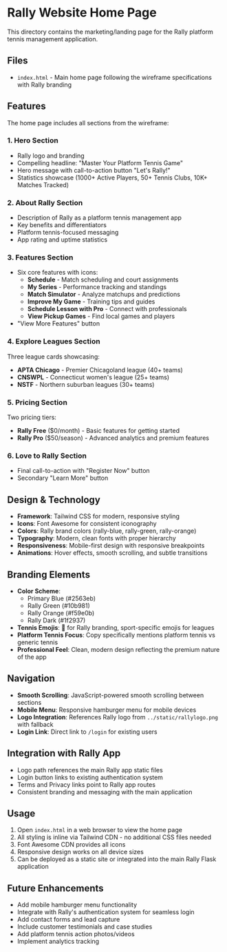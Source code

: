 # Rally Website Home Page

This directory contains the marketing/landing page for the Rally platform tennis management application.

## Files

- `index.html` - Main home page following the wireframe specifications with Rally branding

## Features

The home page includes all sections from the wireframe:

### 1. **Hero Section**
- Rally logo and branding
- Compelling headline: "Master Your Platform Tennis Game"
- Hero message with call-to-action button "Let's Rally!"
- Statistics showcase (1000+ Active Players, 50+ Tennis Clubs, 10K+ Matches Tracked)

### 2. **About Rally Section**
- Description of Rally as a platform tennis management app
- Key benefits and differentiators
- Platform tennis-focused messaging
- App rating and uptime statistics

### 3. **Features Section**
- Six core features with icons:
  - **Schedule** - Match scheduling and court assignments
  - **My Series** - Performance tracking and standings
  - **Match Simulator** - Analyze matchups and predictions
  - **Improve My Game** - Training tips and guides
  - **Schedule Lesson with Pro** - Connect with professionals
  - **View Pickup Games** - Find local games and players
- "View More Features" button

### 4. **Explore Leagues Section**
Three league cards showcasing:
- **APTA Chicago** - Premier Chicagoland league (40+ teams)
- **CNSWPL** - Connecticut women's league (25+ teams) 
- **NSTF** - Northern suburban leagues (30+ teams)

### 5. **Pricing Section**
Two pricing tiers:
- **Rally Free** ($0/month) - Basic features for getting started
- **Rally Pro** ($50/season) - Advanced analytics and premium features

### 6. **Love to Rally Section**
- Final call-to-action with "Register Now" button
- Secondary "Learn More" button

## Design & Technology

- **Framework**: Tailwind CSS for modern, responsive styling
- **Icons**: Font Awesome for consistent iconography
- **Colors**: Rally brand colors (rally-blue, rally-green, rally-orange)
- **Typography**: Modern, clean fonts with proper hierarchy
- **Responsiveness**: Mobile-first design with responsive breakpoints
- **Animations**: Hover effects, smooth scrolling, and subtle transitions

## Branding Elements

- **Color Scheme**: 
  - Primary Blue (#2563eb)
  - Rally Green (#10b981) 
  - Rally Orange (#f59e0b)
  - Rally Dark (#1f2937)
- **Tennis Emojis**: 🏓 for Rally branding, sport-specific emojis for leagues
- **Platform Tennis Focus**: Copy specifically mentions platform tennis vs generic tennis
- **Professional Feel**: Clean, modern design reflecting the premium nature of the app

## Navigation

- **Smooth Scrolling**: JavaScript-powered smooth scrolling between sections
- **Mobile Menu**: Responsive hamburger menu for mobile devices
- **Logo Integration**: References Rally logo from `../static/rallylogo.png` with fallback
- **Login Link**: Direct link to `/login` for existing users

## Integration with Rally App

- Logo path references the main Rally app static files
- Login button links to existing authentication system
- Terms and Privacy links point to Rally app routes
- Consistent branding and messaging with the main application

## Usage

1. Open `index.html` in a web browser to view the home page
2. All styling is inline via Tailwind CDN - no additional CSS files needed
3. Font Awesome CDN provides all icons
4. Responsive design works on all device sizes
5. Can be deployed as a static site or integrated into the main Rally Flask application

## Future Enhancements

- Add mobile hamburger menu functionality
- Integrate with Rally's authentication system for seamless login
- Add contact forms and lead capture
- Include customer testimonials and case studies
- Add platform tennis action photos/videos
- Implement analytics tracking 
